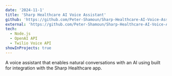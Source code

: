 ```yaml
---
date: '2024-11-1'
title: 'Sharp Healthcare AI Voice Assistant'
github: 'https://github.com/Peter-Shamoun/Sharp-Healthcare-AI-Voice-Assistant'
external: 'https://github.com/Peter-Shamoun/Sharp-Healthcare-AI-Voice-Assistant'
tech:
  - Node.js
  - OpenAI API
  - Twilio Voice API
showInProjects: true
---
```


A voice assistant that enables natural conversations with an AI using built for integration with the Sharp Healthcare app.
